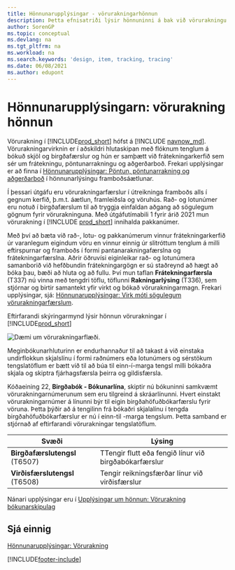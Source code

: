 ```yaml
---
title: Hönnunarupplýsingar - vörurakningarhönnun
description: Þetta efnisatriði lýsir hönnuninni á bak við vörurakningu í Business Central eftir því sem hún þróast í gegnum vöruútgáfur.
author: SorenGP
ms.topic: conceptual
ms.devlang: na
ms.tgt_pltfrm: na
ms.workload: na
ms.search.keywords: 'design, item, tracking, tracing'
ms.date: 06/08/2021
ms.author: edupont
---
```

# Hönnunarupplýsingarn: vörurakning hönnun

Vörurakning í [!INCLUDE[prod_short](includes/prod_short.md)] hófst á [!INCLUDE [navnow_md](includes/navnow_md.md)]. Vörurakningarvirknin er í aðskildri hlutaskipan með flóknum tenglum á bókuð skjöl og birgðafærslur og hún er samþætt við frátekningarkerfið sem sér um frátekningu, pöntunarrakningu og aðgerðarboð. Frekari upplýsingar er að finna í [Hönnunarupplýsingar: Pöntun, pöntunarrakning og aðgerðarboð](design-details-reservation-order-tracking-and-action-messaging.md) í hönnunarlýsingu framboðsáætlunar.  

Í þessari útgáfu eru vörurakningarfærslur í útreikninga framboðs alls í gegnum kerfið, þ.m.t. áætlun, framleiðsla og vöruhús. Rað- og lotunúmer eru notuð í birgðafærslum til að tryggja einfaldan aðgang að sögulegum gögnum fyrir vörurakninguna. Með útgáfutímabili 1 fyrir árið 2021 mun vörurakning í [!INCLUDE [prod_short](includes/prod_short.md)] innihalda pakkanúmer.  

Með því að bæta við rað-, lotu- og pakkanúmerum vinnur frátekningarkerfið úr varanlegum eigindum vöru en vinnur einnig úr slitróttum tenglum á milli eftirspurnar og framboðs í formi pantanarakningafærslna og frátekningarfærslna. Aðrir öðruvísi eiginleikar rað- og lotunúmera samanborið við hefðbundin frátekningargögn er sú staðreynd að hægt að bóka þau, bæði að hluta og að fullu. Því mun taflan **Frátekningarfærsla** (T337) nú vinna með tengdri töflu, töflunni **Rakningarlýsing** (T336), sem stjórnar og birtir samantekt yfir virkt og bókað vörurakningarmagn. Frekari upplýsingar, sjá: [Hönnunarupplýsingar: Virk móti sögulegum vörurakningarfærslum](design-details-active-versus-historic-item-tracking-entries.md).  

Eftirfarandi skýringarmynd lýsir hönnun vörurakningar í [!INCLUDE[prod_short](includes/prod_short.md)]  

![Dæmi um vörurakningarflæði.](media/design_details_item_tracking_design.png "Dæmi um vörurakningarflæði")  

Meginbókunarhluturinn er endurhannaður til að takast á við einstaka undirflokkun skjalslínu í formi raðnúmers eða lotunúmers og sérstökum tengslatöflum er bætt við til að búa til einn-í-marga tengsl milli bókaðra skjala og skiptra fjárhagsfærsla þeirra og gildisfærsla.  

Kóðaeining 22, **Birgðabók - Bókunarlína**, skiptir nú bókuninni samkvæmt vörurakningarnúmerunum sem eru tilgreind á skráarlínunni. Hvert einstakt vörurakningarnúmer á línunni býr til eigin birgðahöfuðbókarfærslu fyrir vöruna. Þetta þýðir að á tengilinn frá bókaðri skjalalínu í tengda birgðahöfuðbókarfærslur er nú í einn-til -marga tengslum. Þetta samband er stjórnað af eftirfarandi vörurakningar tengslatöflum.  

|Svæði|Lýsing|  
|---------------|---------------------------------------|  
|**Birgðafærslutengsl** (T6507)|TTengir flutt eða fengið línur við birgðabókarfærslur|  
|**Virðisfærslutengsl** (T6508)|Tengir reikningsfærðar línur við virðisfærslur|  

Nánari upplýsingar eru í [Upplýsingar um hönnun: Vörurakning bókunarskipulag](design-details-item-tracking-posting-structure.md)  

## Sjá einnig

[Hönnunarupplýsingar: Vörurakning](design-details-item-tracking.md)

[!INCLUDE[footer-include](includes/footer-banner.md)]  
